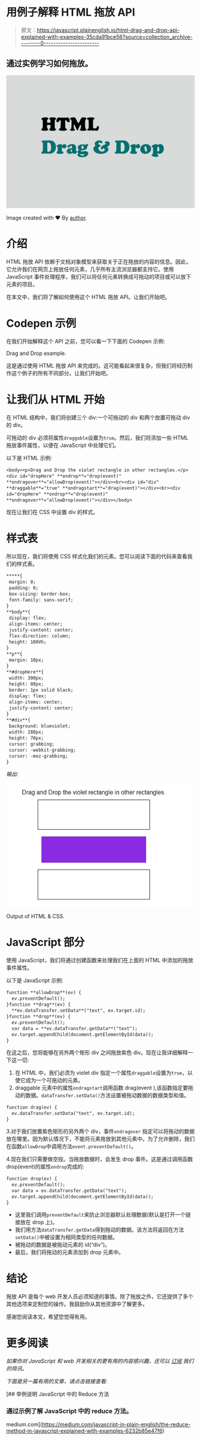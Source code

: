 # 用例子解释 HTML 拖放 API

> 原文：<https://javascript.plainenglish.io/html-drag-and-drop-api-explained-with-examples-35cda91bce56?source=collection_archive---------0----------------------->

## 通过实例学习如何拖放。

![](img/0453d160f248248c41ab2788b14a0f8f.png)

Image created with ❤️️ By [author](https://mehdiouss315.medium.com/).

# 介绍

HTML 拖放 API 依赖于文档对象模型来获取关于正在拖放的内容的信息。因此，它允许我们在网页上拖放任何元素，几乎所有主流浏览器都支持它。使用 JavaScript 事件处理程序，我们可以将任何元素转换成可拖动的项目或可以放下元素的项目。

在本文中，我们将了解如何使用这个 HTML 拖放 API。让我们开始吧。

# Codepen 示例

在我们开始解释这个 API 之前，您可以看一下下面的 Codepen 示例:

Drag and Drop example.

这是通过使用 HTML 拖放 API 来完成的。这可能看起来很复杂，但我们将经历制作这个例子的所有不同部分。让我们开始吧。

# 让我们从 HTML 开始

在 HTML 结构中，我们将创建三个 div:一个可拖动的 div 和两个放置可拖动 div 的 div。

可拖动的 div 必须将属性`draggable`设置为`true`。然后，我们将添加一些 HTML 拖放事件属性，以便在 JavaScript 中处理它们。

以下是 HTML 示例:

```
<body><p>Drag and Drop the violet rectangle in other rectangles.</p><div id="dropHere" **ondrop**="drop(event)" **ondragover**="allowDrop(event)"></div><br><div id="div" **draggable**="true" **ondragstart**="drag(event)"></div><br><div id="dropHere" **ondrop**="drop(event)" **ondragover**="allowDrop(event)"></div></body>
```

现在让我们在 CSS 中设置 div 的样式。

# 样式表

所以现在，我们将使用 CSS 样式化我们的元素。您可以阅读下面的代码来查看我们的样式表。

```
*****{
 margin: 0;
 padding: 0;
 box-sizing: border-box;
 font-family: sans-serif;
}
**body**{
 display: flex;
 align-items: center;
 justify-content: center;
 flex-direction: column;
 height: 100Vh;
}
**p**{
 margin: 10px;
}
**#dropHere**{
 width: 300px;
 height: 80px;
 border: 1px solid black;
 display: flex;
 align-items: center;
 justify-content: center;
}
**#div**{
 background: blueviolet;
 width: 280px;
 height: 70px;
 cursor: grabbing;
 cursor: -webkit-grabbing;
 cursor: -moz-grabbing;
}
```

*输出:*

![](img/29ec3e9cb948ae8f1d863a88fb769aaa.png)

Output of HTML & CSS.

# JavaScript 部分

使用 JavaScript，我们将通过创建函数来处理我们在上面的 HTML 中添加的拖放事件属性。

以下是 JavaScript 示例:

```
function **allowDrop**(ev) {
  ev.preventDefault();
}function **drag**(ev) {
  **ev.dataTransfer.setData**("text", ev.target.id);
}function **drop**(ev) {
  ev.preventDefault();
  var data = **ev.dataTransfer.getData**("text");
  ev.target.appendChild(document.getElementById(data));
}
```

在这之后，您将能够在另外两个矩形 div 之间拖放紫色 div。现在让我详细解释一下这一切:

1.  在 HTML 中，我们必须为 violet div 指定一个属性`draggable`设置为`true`，以使它成为一个可拖动的元素。
2.  draggable 元素中的属性`ondragstart`调用函数 drag(event ),该函数指定要拖动的数据。`dataTransfer.setData()`方法设置被拖动数据的数据类型和值。

```
function drag(ev) {
  ev.dataTransfer.setData("text", ev.target.id);
}
```

3.对于我们放置紫色矩形的另外两个 div，事件`ondragover` 指定可以将拖动的数据放在哪里。因为默认情况下，不能将元素拖放到其他元素中。为了允许删除，我们在函数`allowDrop`中调用方法`event.preventDefault()`。

4.现在我们只需要做空投。当拖放数据时，会发生 drop 事件。这是通过调用函数 drop(event)的属性`ondrop`完成的:

```
function drop(ev) {
  ev.preventDefault();
  var data = ev.dataTransfer.getData("text");
  ev.target.appendChild(document.getElementById(data));
}
```

*   这里我们调用`preventDefault`来防止浏览器默认处理数据(默认是打开一个链接放在 drop 上)。
*   我们用方法`dataTransfer.getData`得到拖动的数据。该方法将返回在方法`setData()`中被设置为相同类型的任何数据。
*   被拖动的数据是被拖动元素的 id(“div”)。
*   最后，我们将拖动的元素添加到 drop 元素中。

# 结论

拖放 API 是每个 web 开发人员必须知道的事情。除了拖放之外，它还提供了多个其他选项来定制您的操作。我鼓励你从其他资源中了解更多。

感谢您阅读本文，希望您觉得有用。

# 更多阅读

*如果你对 JavaScript 和 web 开发相关的更有用的内容感兴趣，还可以* [*订阅*](https://exciting-musician-9042.ck.page/60477323b8) *我们的简讯。*

*下面是另一篇有用的文章，请点击链接查看:*

[](https://medium.com/javascript-in-plain-english/the-reduce-method-in-javascript-explained-with-examples-6232b85e47f6) [## 举例说明 JavaScript 中的 Reduce 方法

### 通过示例了解 JavaScript 中的 reduce 方法。

medium.com](https://medium.com/javascript-in-plain-english/the-reduce-method-in-javascript-explained-with-examples-6232b85e47f6)